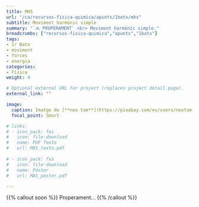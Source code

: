 ```yaml
---
title: MHS
url: "/ca/recursos-fisica-quimica/apunts/1batx/mhs"
subtitle: Moviment harmònic simple
summary: "`🔜 PROPERAMENT` <br> Moviment harmònic simple."
breadcrumbs: ["recursos-fisica-quimica","apunts","1batx"]
tags:
- 1r Batx
- moviment
- forces
- energia
categories:
- Física
weight: 4

# Optional external URL for project (replaces project detail page).
external_link: ""

image:
  caption: Imatge de [**neo tam**](https://pixabay.com/es/users/neotam-11291643/) en [Pixabay](https://pixabay.com/es/)
  focal_point: Smart

# links:
# - icon_pack: fas
#   icon: file-download
#   name: PDF Texto
#   url: MAS_texto.pdf
  
# - icon_pack: fas
#   icon: file-download
#   name: Póster
#   url: MAS_poster.pdf

---
```


<!-- <iframe src="https://phet.colorado.edu/sims/html/masses-and-springs/latest/masses-and-springs_es.html" width="800" height="600" scrolling="no" allowfullscreen></iframe> -->

<!-- https://twitter.com/rayleighlord/status/1345689336549941248?s=21 -->

{{% callout soon %}}
Properament...
{{% /callout %}}